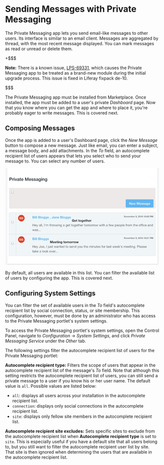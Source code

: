 # Sending Messages with Private Messaging [](id=sending-messages-with-private-messaging)

The Private Messaging app lets you send email-like messages to other users. Its
interface is similar to an email client. Messages are aggregated by thread, with
the most recent message displayed. You can mark messages as read or unread or
delete them.

+$$$

**Note:** There is a known issue, [LPS-69331](https://issues.liferay.com/browse/LPS-69331), 
which causes the Private Messaging app to be treated as a brand-new module 
during the initial upgrade process. This issue is fixed in Liferay fixpack de-10.

$$$

The Private Messaging app must be installed from Marketplace. Once installed,
the app must be added to a user's private *Dashboard* page. Now that you know
where you can get the app and where to place it, you're probably eager to write
messages. This is covered next.

## Composing Messages [](id=composing-messages)

Once the app is added to a user's Dashboard page, click the *New Message* 
button to compose a new message. Just like email, you can enter a subject, 
a message body, and add attachments. In the *To* field, an autocomplete
recipient list of users appears that lets you select who to send your message
to. You can select any number of users.

![Figure 1: The Private Messaging Interface functions just like an email client for use within a Portal instance.](../../../images/private-messages-inbox.png)

By default, all users are available in this list. You can filter the available
list of users by configuring the app. This is covered next.

## Configuring System Settings [](id=configuring-system-settings)

You can filter the set of available users in the *To* field's autocomplete
recipient list by social connection, status, or site membership. This
configuration, however, must be done by an administrator who has access to the
Private Messaging portlet's system settings.

To access the Private Messaging portlet's system settings, open the Control 
Panel, navigate to *Configuration* &rarr; *System Settings*, and click 
*Private Messaging Service* under the *Other* tab.

The following settings filter the autocomplete recipient list of users for the
Private Messaging portlet:

**Autocomplete recipient type:** Filters the scope of users that appear in the 
autocomplete recipient list of the message's *To* field. Note that although this 
setting restricts the autocomplete recipient list of users, you can still send a 
private message to a user if you know his or her user name. The default value is
`all`.  Possible values are listed below:

- `all`: displays all users across your installation in the autocomplete
  recipient list.
- `connection`: displays only social connections in the autocomplete recipient 
  list.
- `site`: displays only fellow site members in the autocomplete recipient list.

**Autocomplete recipient site excludes:** Sets specific sites to exclude from
the autocomplete recipient list when **Autocomplete recipient type** is set to
`site`. This is especially useful if you have a default site that all users
belong to, but you still want to filter the autocomplete recipient user list 
by site. That site is then ignored when determining the users that are available
in the autocomplete recipient list.